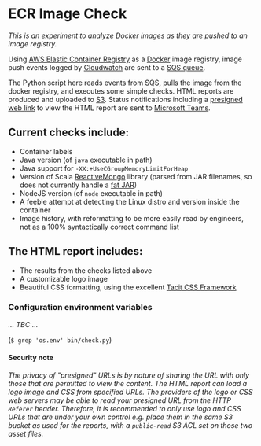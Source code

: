 # ECR Image Check

*This is an experiment to analyze Docker images as they are pushed to an image registry.*

Using [AWS Elastic Container Registry](https://aws.amazon.com/ecr/) as a [Docker](https://www.docker.com/) image registry, image push events logged by [Cloudwatch](https://aws.amazon.com/cloudwatch/) are sent to a [SQS queue](https://aws.amazon.com/sqs/).

The Python script here reads events from SQS, pulls the image from the docker registry, and executes some simple checks. HTML reports are produced and uploaded to [S3](https://aws.amazon.com/s3/). Status notifications including a [presigned web link](https://docs.aws.amazon.com/AmazonS3/latest/dev/ShareObjectPreSignedURL.html) to view the HTML report are sent to [Microsoft Teams](https://products.office.com/en-us/microsoft-teams/group-chat-software).

## Current checks include:

 * Container labels
 * Java version (of `java` executable in path)
 * Java support for `-XX:+UseCGroupMemoryLimitForHeap`
 * Version of Scala [ReactiveMongo](http://reactivemongo.org/) library (parsed from JAR filenames, so does not currently handle a [fat JAR](https://www.google.com.tw/search?q=java+fat+jar))
 * NodeJS version (of `node` executable in path)
 * A feeble attempt at detecting the Linux distro and version inside the container
 * Image history, with reformatting to be more easily read by engineers, not as a 100% syntactically correct command list

## The HTML report includes:

 * The results from the checks listed above
 * A customizable logo image
 * Beautiful CSS formatting, using the excellent [Tacit CSS Framework](https://github.com/yegor256/tacit)

### Configuration environment variables

*... TBC ...*

(`$ grep 'os.env' bin/check.py`)

#### Security note

*The privacy of "presigned" URLs is by nature of sharing the URL with only those that are permitted to view the content. The HTML report can load a logo image and CSS from specified URLs. The providers of the logo or CSS web servers may be able to read your presigned URL from the HTTP `Referer` header. Therefore, it is recommended to only use logo and CSS URLs that are under your own control e.g. place them in the same S3 bucket as used for the reports, with a `public-read` S3 ACL set on those two asset files.*


